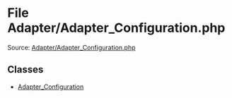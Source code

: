 File Adapter/Adapter_Configuration.php
=========

Source: [Adapter/Adapter_Configuration.php](https://github.com/PrestaShop/PrestaShop/blob/1.6.1.0/Adapter/Adapter_Configuration.php)


Classes
-------

* [Adapter_Configuration](class.Adapter_Configuration.md)

